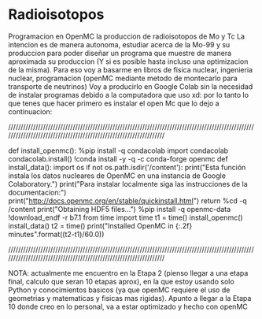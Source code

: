 # Radioisotopos
Programacion en OpenMC la produccion de radioisotopos de Mo y Tc
 La intencion es de manera autonoma, estudiar acerca de la Mo-99 y su produccion para poder diseñar un programa que muestre de manera aproximada su produccion (Y si es posible hasta incluso una optimizacion de la misma). Para eso voy a basarme en libros de fisica nuclear, ingenieria nuclear,  programacion (openMC mediante metodo de montecarlo para transporte de neutrinos)
Voy a producirlo en Google Colab sin la necesidad de instalar programas debido a la computadora que uso xd: por lo tanto lo que tenes que hacer primero es instalar el open Mc que lo dejo a continuacion:

//////////////////////////////////////////////////////////////////////////////////////////////////////////////////////////////////////////////////////////////////

def install_openmc():
  %pip install -q condacolab
  import condacolab
  condacolab.install()
  !conda install -y -q -c conda-forge openmc
def install_data():
  import os
  if not os.path.isdir('/content'):
    print("Esta función instala los datos nucleares de OpenMC en una instancia de Google Colaboratory.")
    print("Para instalar localmente siga las instrucciones de la documentacion:")
    print("http://docs.openmc.org/en/stable/quickinstall.html")
    return
  %cd -q /content
  print("Obtaining HDF5 files...")
  %pip install -q openmc-data
  !download_endf -r b7.1
from time import time
t1 = time()
install_openmc()
install_data()
t2 = time()
print("Installed OpenMC in {:.2f} minutes".format((t2-t1)/60.0))

//////////////////////////////////////////////////////////////////////////////////////////////////////////////////////////////////////////////////////////////////

NOTA: actualmente me encuentro en la Etapa 2 (pienso llegar a una etapa final, calculo que seran 10 etapas aprox), en la que estoy usando solo Python y conocimientos basicos (ya que openMC requiere el uso de geometrias y matematicas y fisicas mas rigidas). Apunto a llegar a la Etapa 10 donde creo en lo personal, va a estar optimizado y hecho con openMC
